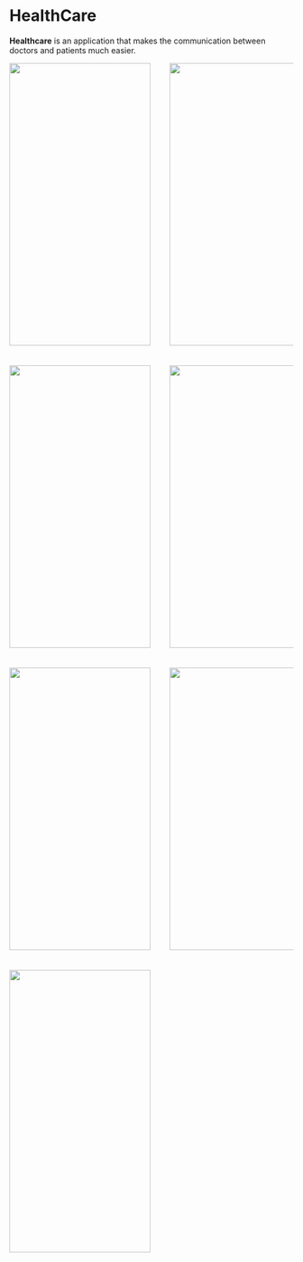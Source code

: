 # HealthCare
<b>Healthcare</b> is an application that makes the communication between doctors and patients much easier.
<pre>
<img src="Images/1.png" height = "500px" width= "250px">    <img src="Images/2.png" height = "500px" width= "250px">    <img src="Images/3.png" height = "500px" width= "250px"> <br/></br>
<img src="Images/4.png" height = "500px" width= "250px">    <img src="Images/5.png" height = "500px" width= "250px">    <img src="Images/6.png" height = "500px" width= "250px"> <br/></br>
<img src="Images/7.png" height = "500px" width= "250px">    <img src="Images/8.png" height = "500px" width= "250px">    <img src="Images/9.png" height = "500px" width= "250px"> <br/></br>
<img src="Images/10.png" height = "500px" width= "250px">
</pre>
  
     
        
